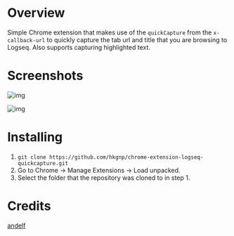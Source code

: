 # Overview

Simple Chrome extension that makes use of the `quickCapture` from the `x-callback-url` to quickly capture the tab url and title that you are browsing to Logseq. Also supports capturing highlighted text.

# Screenshots

![img](screenshots/logseq-quickcapture-1)

![img](screenshots/logseq-quickcapture-2)

# Installing

1. `git clone https://github.com/hkgnp/chrome-extension-logseq-quickcapture.git`
2. Go to Chrome -> Manage Extensions -> Load unpacked.
3. Select the folder that the repository was cloned to in step 1.

# Credits

[andelf](https://github.com/logseq/logseq/pull/5721)
